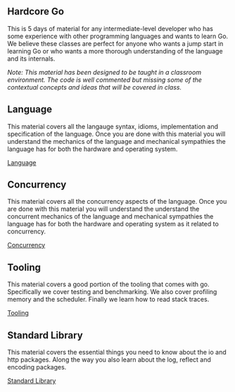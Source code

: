 ## Hardcore Go
This is 5 days of material for any intermediate-level developer who has some experience with other programming languages and wants to learn Go. We believe these classes are perfect for anyone who wants a jump start in learning Go or who wants a more thorough understanding of the language and its internals.

*Note: This material has been designed to be taught in a classroom environment. The code is well commented but missing some of the contextual concepts and ideas that will be covered in class.*

## Language
This material covers all the langauge syntax, idioms, implementation and specification of the language. Once you are done with this material you will understand the mechanics of the language and mechanical sympathies the language has for both the hardware and operating system. 

[Language](language/README.md)

## Concurrency
This material covers all the concurrency aspects of the language. Once you are done with this material you will understand the understand the concurrent mechanics of the language and mechanical sympathies the language has for both the hardware and operating system as it related to concurrency.

[Concurrency](concurrency/README.md)

## Tooling
This material covers a good portion of the tooling that comes with go. Specifically we cover testing and benchmarking. We also cover profiling memory and the scheduler. Finally we learn how to read stack traces.

[Tooling](tooling/README.md)

## Standard Library
This material covers the essential things you need to know about the io and http packages. Along the way you also learn about the log, reflect and encoding packages.

[Standard Library](stdlib/README.md)
